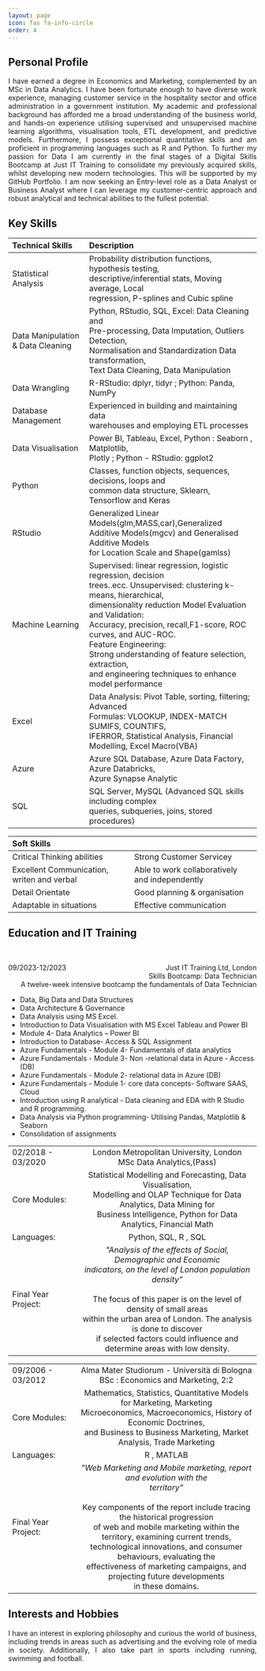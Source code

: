 ```yaml
---
layout: page
icon: fas fa-info-circle
order: 4
---
```


## Personal Profile

<div align="justify"> I have earned a degree in Economics and Marketing, complemented by an MSc in Data Analytics. I have been fortunate enough to have diverse work experience, managing customer service in the hospitality sector and office administration in a government institution. My academic and professional background has afforded me a broad understanding of the business world, and hands-on experience utilising supervised and unsupervised machine learning algorithms, visualisation tools, ETL development, and predictive models. Furthermore, I possess exceptional quantitative skills and am proficient in programming languages such as R and Python.
To further my passion for Data I am currently in the final stages of a Digital Skills Bootcamp at Just IT Training to consolidate my previously acquired skills, whilst developing new modern technologies. This will be supported by my GitHub Portfolio.
I am now seeking an Entry-level role as a Data Analyst or Business Analyst where I can leverage my customer-centric approach and robust analytical and technical abilities to the fullest potential. </div>


## Key Skills

| Technical Skills                  |                                                 Description                                                                                                       |
|:----------------------------------|:------------------------------------------------------------------------------------------------------------------------------------------------------------------|
| Statistical Analysis              |  Probability distribution functions, hypothesis testing,<br /> descriptive/inferential stats, Moving average, Local <br /> regression, P-splines and Cubic spline |
| Data Manipulation & Data Cleaning |  Python, RStudio, SQL, Excel: Data Cleaning and <br /> Pre-processing, Data Imputation, Outliers Detection,<br /> Normalisation and Standardization Data transformation, <br />Text Data Cleaning, Data Manipulation                                                                                                                                                                                            |
| Data Wrangling                    |  R-RStudio: dplyr, tidyr ; Python: Panda, NumPy                                                                                                                   |
| Database Management               |  Experienced in building and maintaining data <br />warehouses and employing ETL processes                                                                        |
| Data Visualisation                |  Power BI, Tableau, Excel, Python : Seaborn , Matplotlib, <br />Plotly ; Python - RStudio: ggplot2                                                                |
| Python                            |  Classes, function objects, sequences, decisions, loops and<br /> common data structure, Sklearn, Tensorflow and Keras                                            |
| RStudio                           |  Generalized Linear Models(glm,MASS,car),Generalized<br /> Additive Models(mgcv) and Generalised Additive Models <br />for Location Scale and Shape(gamlss)       |
| Machine Learning                  |  Supervised: linear regression, logistic regression, decision<br /> trees..ecc. Unsupervised: clustering k-means, hierarchical,<br /> dimensionality reduction Model Evaluation and Validation: <br /> Accuracy, precision, recall,F1-score, ROC curves, and AUC-ROC.<br /> Feature Engineering: <br />Strong understanding of feature selection, extraction,<br /> and engineering techniques to enhance model performance                                                                                                                                                                                             |
| Excel                             |  Data Analysis: Pivot Table, sorting, filtering; Advanced <br />Formulas: VLOOKUP, INDEX-MATCH SUMIFS, COUNTIFS, <br />IFERROR, Statistical Analysis, Financial Modelling, Excel Macro(VBA)                                                                                                                                                                                                   | 
| Azure                             |  Azure SQL Database, Azure Data Factory, Azure Databricks,<br /> Azure Synapse Analytic                                                                           |
| SQL                               |  SQL Server, MySQL (Advanced SQL skills including complex <br />queries, subqueries, joins, stored procedures)                                                    |


| Soft Skills                                   |                                               |
|:----------------------------------------------|:----------------------------------------------|
| Critical Thinking abilities                   | Strong Customer Servicey                      |
| Excellent Communication, writen and verbal    | Able to work collaboratively and independently|
| Detail Orientate                              | Good planning & organisation                  |
| Adaptable in situations                       | Effective communication                       |


## Education and IT Training
<br />
<p style='text-align: right;'>
<span style="float:left;">
        09/2023-12/2023
</span>
 Just IT Training Ltd, London <br />
 Skills Bootcamp: Data Technician <br />
 A twelve-week intensive bootcamp the fundamentals of Data Technician 
</p> 

*  Data, Big Data and Data Structures
*  Data Architecture & Governance
*  Data Analysis using MS Excel.
*  Introduction to Data Visualisation with MS Excel Tableau and Power BI
*  Module 4- Data Analytics – Power BI
*  Introduction to Database- Access & SQL Assignment
*  Azure Fundamentals - Module 4- Fundamentals of data analytics
*  Azure Fundamentals - Module 3- Non -relational data in Azure - Access (DB)
*  Azure Fundamentals - Module 2- relational data in Azure (DB)
*  Azure Fundamentals - Module 1- core data concepts- Software SAAS, Cloud
*  Introduction using R analytical - Data cleaning and EDA with R Studio and R  programming.
*  Data Analysis via Python programming- Utilising Pandas, Matplotlib & Seaborn
*  Consolidation of assignments 

|                                              |                                                             |
|:---------------------------------------------|:-----------------------------------------------------------:|
| 02/2018 - 03/2020                            |  London Metropolitan University, London <br /> MSc Data Analytics,(Pass)                                                                                                       |
| Core Modules:                                |  Statistical Modelling and Forecasting, Data Visualisation, <br />  Modelling and OLAP Technique for Data Analytics, Data Mining for <br />Business Intelligence, Python for Data  Analytics, Financial   Math                                                                                                         |
| Languages:                                   |  Python, SQL, R , SQL                                       |
| Final Year Project:                          | *"Analysis of the effects of Social, Demographic and Economic <br />indicators, on the level of London population density”* <br /><br /> The focus of this paper is on the level of density of small areas <br /> within the urban area of London. The analysis is done to discover <br /> if selected factors could influence and determine areas with low density. |                                                                     


|                                              |                                                             |
|:---------------------------------------------|:-----------------------------------------------------------:|
|  09/2006 - 03/2012                           |  Alma Mater Studiorum - Università di Bologna <br /> BSc : Economics and Marketing, 2:2 |
| Core Modules:                                | Mathematics, Statistics, Quantitative Models for Marketing, Marketing <br /> Microeconomics, Macroeconomics, History of Economic Doctrines, <br /> and Business to Business Marketing, Market Analysis, Trade Marketing
| Languages:                                   |  R , MATLAB                                                 |
| Final Year Project:                          | *"Web Marketing and Mobile marketing, report and evolution with the <br /> territory”* <br /> <br /> Key components of the report include tracing the historical progression <br /> of web and mobile marketing within the territory, examining current trends, <br /> technological innovations, and consumer behaviours, evaluating the <br /> effectiveness of marketing campaigns, and projecting future developments <br />  in these domains.                                                                                                     |

## Interests and Hobbies

<div align="justify"> I have an interest in exploring philosophy and curious the world of business, including trends in areas such as advertising and the evolving role of media in society. Additionally, I also take part in sports including running, swimming and football. </div>  
